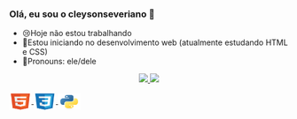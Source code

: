 ### Olá, eu sou o cleysonseveriano 👋

- 😢Hoje não estou trabalhando
- 📕Estou iniciando no desenvolvimento web (atualmente estudando HTML e CSS)
- 🤨Pronouns: ele/dele

<div align="center">
  <a href="https://github.com/cleysonseveriano">
  <img height="180em" src="https://github-readme-stats.vercel.app/api?username=cleysonseveriano&show_icons=true&theme=dark&include_all_commits=true&count_private=true"/>
  <img height="180em" src="https://github-readme-stats.vercel.app/api/top-langs/?username=cleysonseveriano&layout=compact&langs_count=7&theme=dark"/>
</div>
<div style="display: inline_block"><br>
  <img align="center" alt="Rafa-HTML" height="30" width="40" src="https://raw.githubusercontent.com/devicons/devicon/master/icons/html5/html5-original.svg">
  <img align="center" alt="Rafa-CSS" height="30" width="40" src="https://raw.githubusercontent.com/devicons/devicon/master/icons/css3/css3-original.svg">
  <img align="center" alt="Rafa-Python" height="30" width="40" src="https://raw.githubusercontent.com/devicons/devicon/master/icons/python/python-original.svg">
</div>
